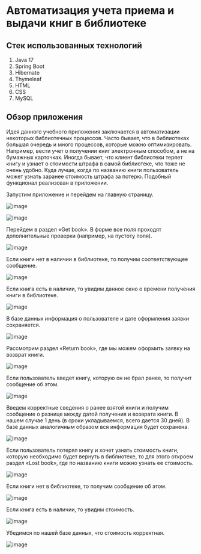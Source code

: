 # Автоматизация учета приема и выдачи книг в библиотеке
## Стек использованных технологий
1. Java 17
2. Spring Boot
3. Hibernate
4. Thymeleaf
5. HTML
6. CSS
7. MySQL

## Обзор приложения
Идея данного учебного приложения заключается в автоматизации некоторых библиотечных процессов. Часто бывает, что в библиотеках большая очередь и много процессов, 
которые можно оптимизировать. Например, вести учет о получении книг электронным способом, а не на бумажных карточках. Иногда бывает, что клиент библиотеки теряет 
книгу и узнает о стоимости штрафа в самой библиотеке, что тоже не очень удобно. Куда лучше, когда по названию книги пользователь может узнать заранее стоимость 
штрафа за потерю. Подобный функционал реализован в приложении.

Запустим приложение и перейдем на главную страницу.

![image](https://user-images.githubusercontent.com/79468247/212492869-8f2a9b2e-77dd-4b40-85cf-4cb1946dda89.png)

![image](https://user-images.githubusercontent.com/79468247/212492887-01be39a4-3bb3-4749-9554-92f86a8766a3.png)

Перейдем в раздел «Get book». В форме все поля проходят дополнительные проверки (например, на пустоту поля).

![image](https://user-images.githubusercontent.com/79468247/212493405-07e667ee-d975-4df2-b655-d73b80a36ef2.png)

Если книги нет в наличии в библиотеке, то получим соответствующее сообщение.

![image](https://user-images.githubusercontent.com/79468247/212493809-360b3b3f-045f-40de-ad70-ee16c2403ef6.png)

Если книга есть в наличии, то увидим данное окно о времени получения книги в библиотеке.  

![image](https://user-images.githubusercontent.com/79468247/212494004-9ce616ee-af32-4ae5-b276-875a3f384359.png)

В базе данных информация о пользователе и дате оформления заявки сохраняется.

![image](https://user-images.githubusercontent.com/79468247/212494212-e9882238-9c43-48a4-b4a0-91f7fc6a4986.png)

Рассмотрим раздел «Return book», где мы можем оформить заявку на возврат книги.

![image](https://user-images.githubusercontent.com/79468247/212494405-af4dd88c-3ae0-4ba0-98a5-21c0963c127e.png)

Если пользователь введет книгу, которую он не брал ранее, то получит сообщение об этом.

![image](https://user-images.githubusercontent.com/79468247/212494610-c94d5e7e-a2a3-4d2a-aff9-0028ba779a76.png)

Введем корректные сведения о ранее взятой книги и получим сообщение о разнице между датой получения и возврата книги. 
В нашем случае 1 день (в сроки укладываемся, всего дается 30 дней). В базе данных аналогичным образом вся информация будет
сохранена.

![image](https://user-images.githubusercontent.com/79468247/212494667-822a1103-032f-48e8-aa59-04b7b105116d.png)

Если пользователь потерял книгу и хочет узнать стоимость книги, которую необходимо будет вернуть в библиотеке, то для этого
откроем раздел «Lost book», где по названию книги можно узнать ее стоимость.

![image](https://user-images.githubusercontent.com/79468247/212495698-6c5a3254-94e2-44fb-9e27-97c48d0bcfa2.png)

Если книги нет в библиотеке, то получим сообщение об этом.

![image](https://user-images.githubusercontent.com/79468247/212495720-7c15eac2-62c5-4a4b-8703-60ef5361a0e6.png)

Если книга есть в наличии, то увидим стоимость.

![image](https://user-images.githubusercontent.com/79468247/212495736-88f345a7-6314-4a88-ba9e-b29a4c10d803.png)

Убедимся по нашей базе данных, что стоимость корректная.

![image](https://user-images.githubusercontent.com/79468247/212495914-e6a910d7-989e-41d4-97db-152c678b67dc.png)
